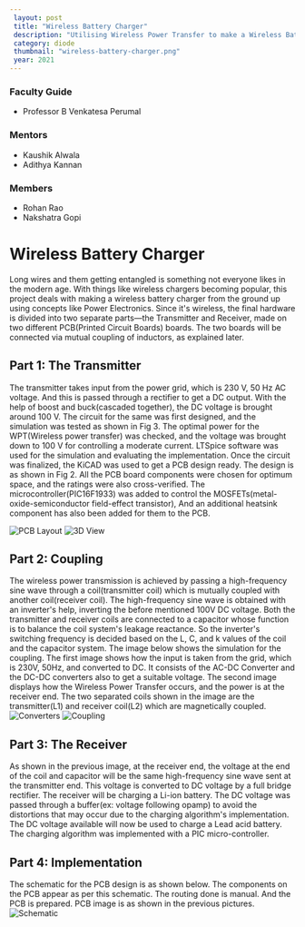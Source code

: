 ```yaml
---
 layout: post
 title: "Wireless Battery Charger"
 description: "Utilising Wireless Power Transfer to make a Wireless Battery Charger"
 category: diode
 thumbnail: "wireless-battery-charger.png"
 year: 2021
---
```


### Faculty Guide
- Professor B Venkatesa Perumal

### Mentors
- Kaushik Alwala
- Adithya Kannan

### Members
- Rohan Rao
- Nakshatra Gopi

# Wireless Battery Charger
Long wires and them getting entangled is something not everyone likes in the modern age. With things like wireless chargers becoming popular, this project deals with making a wireless battery charger from the ground up using concepts like Power Electronics. Since it's wireless, the final hardware is divided into two separate parts—the Transmitter and Receiver, made on two different PCB(Printed Circuit Boards) boards. The two boards will be connected via mutual coupling of inductors, as explained later.

## Part 1: The Transmitter
The transmitter takes input from the power grid, which is 230 V, 50 Hz AC voltage. And this is passed through a rectifier to get a DC output. With the help of boost and buck(cascaded together), the DC voltage is brought around 100 V. The circuit for the same was first designed, and the simulation was tested as shown in Fig 3. The optimal power for the WPT(Wireless power transfer) was checked, and the voltage was brought down to 100 V for controlling a moderate current. 
LTSpice software was used for the simulation and evaluating the implementation. Once the circuit was finalized, the KiCAD was used to get a PCB design ready. The design is as shown in Fig 2. All the PCB board components were chosen for optimum space, and the ratings were also cross-verified. The microcontroller(PIC16F1933) was added to control the MOSFETs(metal-oxide-semiconductor field-effect transistor), And an additional heatsink component has also been added for them to the PCB. 

![PCB Layout](/virtual-expo/assets/img/diode/WPTPCBlayout.jpg)
![3D View](/virtual-expo/assets/img/diode/WPTPCB.jpg)

## Part 2: Coupling
The wireless power transmission is achieved by passing a high-frequency sine wave through a coil(transmitter coil) which is mutually coupled with another coil(receiver coil). The high-frequency sine wave is obtained with an inverter's help, inverting the before mentioned 100V DC voltage. Both the transmitter and receiver coils are connected to a capacitor whose function is to balance the coil system's leakage reactance. So the inverter's switching frequency is decided based on the L, C, and k values of the coil and the capacitor system.
The image below shows the simulation for the coupling. The first image shows how the input is taken from the grid, which is 230V, 50Hz, and converted to DC. It consists of the AC-DC Converter and the DC-DC converters also to get a suitable voltage. The second image displays how the Wireless Power Transfer occurs, and the power is at the receiver end. The two separated coils shown in the image are the transmitter(L1) and receiver coil(L2) which are magnetically coupled.  
![Converters](/virtual-expo/assets/img/diode/WPTConverters.jpg)
![Coupling](/virtual-expo/assets/img/diode/WPTCoupling.jpg)

## Part 3: The Receiver
As shown in the previous image, at the receiver end, the voltage at the end of the coil and capacitor will be the same high-frequency sine wave sent at the transmitter end. This voltage is converted to DC voltage by a full bridge rectifier. The receiver will be charging a Li-ion battery. The DC voltage was passed through a buffer(ex: voltage following opamp) to avoid the distortions that may occur due to the charging algorithm's implementation. The DC voltage available will now be used to charge a Lead acid battery. The charging algorithm was implemented with a PIC micro-controller.

## Part 4: Implementation
The schematic for the PCB design is as shown below. The components on the PCB appear as per this schematic. The routing done is manual. And the PCB is prepared. PCB image is as shown in the previous pictures.
![Schematic](/virtual-expo/assets/img/diode/WPTSchematic1.jpg)


